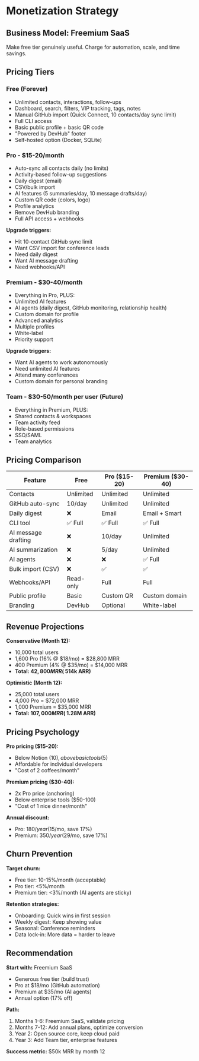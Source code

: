 # Monetization Strategy

## Business Model: Freemium SaaS

Make free tier genuinely useful. Charge for automation, scale, and
time savings.

## Pricing Tiers

### Free (Forever)

- Unlimited contacts, interactions, follow-ups
- Dashboard, search, filters, VIP tracking, tags, notes
- Manual GitHub import (Quick Connect, 10 contacts/day sync limit)
- Full CLI access
- Basic public profile + basic QR code
- "Powered by DevHub" footer
- Self-hosted option (Docker, SQLite)

### Pro - $15-20/month

- Auto-sync all contacts daily (no limits)
- Activity-based follow-up suggestions
- Daily digest (email)
- CSV/bulk import
- AI features (5 summaries/day, 10 message drafts/day)
- Custom QR code (colors, logo)
- Profile analytics
- Remove DevHub branding
- Full API access + webhooks

**Upgrade triggers:**

- Hit 10-contact GitHub sync limit
- Want CSV import for conference leads
- Need daily digest
- Want AI message drafting
- Need webhooks/API

### Premium - $30-40/month

- Everything in Pro, PLUS:
- Unlimited AI features
- AI agents (daily digest, GitHub monitoring, relationship health)
- Custom domain for profile
- Advanced analytics
- Multiple profiles
- White-label
- Priority support

**Upgrade triggers:**

- Want AI agents to work autonomously
- Need unlimited AI features
- Attend many conferences
- Custom domain for personal branding

### Team - $30-50/month per user (Future)

- Everything in Premium, PLUS:
- Shared contacts & workspaces
- Team activity feed
- Role-based permissions
- SSO/SAML
- Team analytics

## Pricing Comparison

| Feature             | Free      | Pro ($15-20) | Premium ($30-40) |
| ------------------- | --------- | ------------ | ---------------- |
| Contacts            | Unlimited | Unlimited    | Unlimited        |
| GitHub auto-sync    | 10/day    | Unlimited    | Unlimited        |
| Daily digest        | ❌        | Email        | Email + Smart    |
| CLI tool            | ✅ Full   | ✅ Full      | ✅ Full          |
| AI message drafting | ❌        | 10/day       | Unlimited        |
| AI summarization    | ❌        | 5/day        | Unlimited        |
| AI agents           | ❌        | ❌           | ✅ Full          |
| Bulk import (CSV)   | ❌        | ✅           | ✅               |
| Webhooks/API        | Read-only | Full         | Full             |
| Public profile      | Basic     | Custom QR    | Custom domain    |
| Branding            | DevHub    | Optional     | White-label      |

## Revenue Projections

**Conservative (Month 12):**

- 10,000 total users
- 1,600 Pro (16% @ $18/mo) = $28,800 MRR
- 400 Premium (4% @ $35/mo) = $14,000 MRR
- **Total: $42,800 MRR (~$514k ARR)**

**Optimistic (Month 12):**

- 25,000 total users
- 4,000 Pro = $72,000 MRR
- 1,000 Premium = $35,000 MRR
- **Total: $107,000 MRR (~$1.28M ARR)**

## Pricing Psychology

**Pro pricing ($15-20):**

- Below Notion ($10), above basic tools ($5)
- Affordable for individual developers
- "Cost of 2 coffees/month"

**Premium pricing ($30-40):**

- 2x Pro price (anchoring)
- Below enterprise tools ($50-100)
- "Cost of 1 nice dinner/month"

**Annual discount:**

- Pro: $180/year ($15/mo, save 17%)
- Premium: $350/year ($29/mo, save 17%)

## Churn Prevention

**Target churn:**

- Free tier: 10-15%/month (acceptable)
- Pro tier: <5%/month
- Premium tier: <3%/month (AI agents are sticky)

**Retention strategies:**

- Onboarding: Quick wins in first session
- Weekly digest: Keep showing value
- Seasonal: Conference reminders
- Data lock-in: More data = harder to leave

## Recommendation

**Start with:** Freemium SaaS

- Generous free tier (build trust)
- Pro at $18/mo (GitHub automation)
- Premium at $35/mo (AI agents)
- Annual option (17% off)

**Path:**

1. Months 1-6: Freemium SaaS, validate pricing
2. Months 7-12: Add annual plans, optimize conversion
3. Year 2: Open source core, keep cloud paid
4. Year 3: Add Team tier, enterprise features

**Success metric:** $50k MRR by month 12

